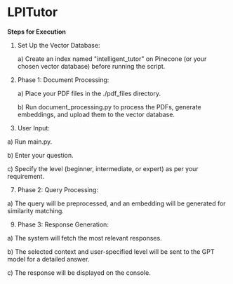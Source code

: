 # LPITutor

**Steps for Execution**

1) Set Up the Vector Database:

     a) Create an index named "intelligent_tutor" on Pinecone (or your chosen vector database) before running the script.

2) Phase 1: Document Processing:

   a) Place your PDF files in the ./pdf_files directory.

   b) Run document_processing.py to process the PDFs, generate embeddings, and upload them to the vector database.

5) User Input:

  a) Run main.py.
  
  b) Enter your question.
  
  c) Specify the level (beginner, intermediate, or expert) as per your requirement.

7) Phase 2: Query Processing:

  a) The query will be preprocessed, and an embedding will be generated for similarity matching.

9) Phase 3: Response Generation:

  a) The system will fetch the most relevant responses.
  
  b) The selected context and user-specified level will be sent to the GPT model for a detailed answer.
  
  c) The response will be displayed on the console.
